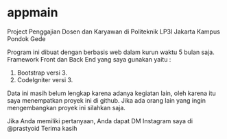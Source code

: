 # appmain
Project Penggajian Dosen dan Karyawan di Politeknik LP3I Jakarta Kampus Pondok Gede

Program ini dibuat dengan berbasis web dalam kurun waktu 5 bulan saja. Framework Front dan Back End yang saya gunakan yaitu : 
1. Bootstrap versi 3. 
2. CodeIgniter versi 3. 

Data ini masih belum lengkap karena adanya kegiatan lain, oleh karena itu saya menempatkan proyek ini di github.
Jika ada orang lain yang ingin mengembangkan proyek ini silahkan saja.

Jika Anda memiliki pertanyaan, Anda dapat DM Instagram saya di @prastyoid
Terima kasih

